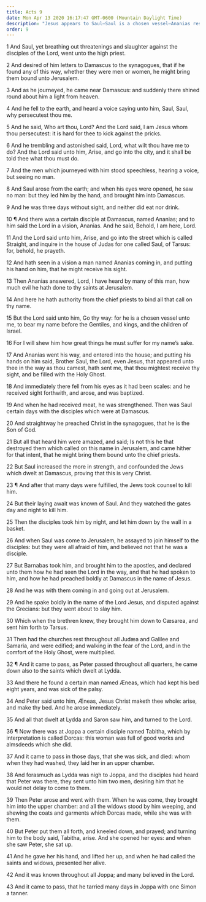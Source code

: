 ```yaml
---
title: Acts 9
date: Mon Apr 13 2020 16:17:47 GMT-0600 (Mountain Daylight Time)
description: "Jesus appears to Saul—Saul is a chosen vessel—Ananias restores Saul’s sight—Saul is baptized and begins his ministry—Peter heals Æneas and raises Dorcas from death."
order: 9
---
```


1 And Saul, yet breathing out threatenings and slaughter against the disciples of the Lord, went unto the high priest.

2 And desired of him letters to Damascus to the synagogues, that if he found any of this way, whether they were men or women, he might bring them bound unto Jerusalem.

3 And as he journeyed, he came near Damascus: and suddenly there shined round about him a light from heaven.

4 And he fell to the earth, and heard a voice saying unto him, Saul, Saul, why persecutest thou me.

5 And he said, Who art thou, Lord? And the Lord said, I am Jesus whom thou persecutest: it is hard for thee to kick against the pricks.

6 And he trembling and astonished said, Lord, what wilt thou have me to do? And the Lord said unto him, Arise, and go into the city, and it shall be told thee what thou must do.

7 And the men which journeyed with him stood speechless, hearing a voice, but seeing no man.

8 And Saul arose from the earth; and when his eyes were opened, he saw no man: but they led him by the hand, and brought him into Damascus.

9 And he was three days without sight, and neither did eat nor drink.

10 ¶ And there was a certain disciple at Damascus, named Ananias; and to him said the Lord in a vision, Ananias. And he said, Behold, I am here, Lord.

11 And the Lord said unto him, Arise, and go into the street which is called Straight, and inquire in the house of Judas for one called Saul, of Tarsus: for, behold, he prayeth.

12 And hath seen in a vision a man named Ananias coming in, and putting his hand on him, that he might receive his sight.

13 Then Ananias answered, Lord, I have heard by many of this man, how much evil he hath done to thy saints at Jerusalem.

14 And here he hath authority from the chief priests to bind all that call on thy name.

15 But the Lord said unto him, Go thy way: for he is a chosen vessel unto me, to bear my name before the Gentiles, and kings, and the children of Israel.

16 For I will shew him how great things he must suffer for my name’s sake.

17 And Ananias went his way, and entered into the house; and putting his hands on him said, Brother Saul, the Lord, even Jesus, that appeared unto thee in the way as thou camest, hath sent me, that thou mightest receive thy sight, and be filled with the Holy Ghost.

18 And immediately there fell from his eyes as it had been scales: and he received sight forthwith, and arose, and was baptized.

19 And when he had received meat, he was strengthened. Then was Saul certain days with the disciples which were at Damascus.

20 And straightway he preached Christ in the synagogues, that he is the Son of God.

21 But all that heard him were amazed, and said; Is not this he that destroyed them which called on this name in Jerusalem, and came hither for that intent, that he might bring them bound unto the chief priests.

22 But Saul increased the more in strength, and confounded the Jews which dwelt at Damascus, proving that this is very Christ.

23 ¶ And after that many days were fulfilled, the Jews took counsel to kill him.

24 But their laying await was known of Saul. And they watched the gates day and night to kill him.

25 Then the disciples took him by night, and let him down by the wall in a basket.

26 And when Saul was come to Jerusalem, he assayed to join himself to the disciples: but they were all afraid of him, and believed not that he was a disciple.

27 But Barnabas took him, and brought him to the apostles, and declared unto them how he had seen the Lord in the way, and that he had spoken to him, and how he had preached boldly at Damascus in the name of Jesus.

28 And he was with them coming in and going out at Jerusalem.

29 And he spake boldly in the name of the Lord Jesus, and disputed against the Grecians: but they went about to slay him.

30 Which when the brethren knew, they brought him down to Cæsarea, and sent him forth to Tarsus.

31 Then had the churches rest throughout all Judæa and Galilee and Samaria, and were edified; and walking in the fear of the Lord, and in the comfort of the Holy Ghost, were multiplied.

32 ¶ And it came to pass, as Peter passed throughout all quarters, he came down also to the saints which dwelt at Lydda.

33 And there he found a certain man named Æneas, which had kept his bed eight years, and was sick of the palsy.

34 And Peter said unto him, Æneas, Jesus Christ maketh thee whole: arise, and make thy bed. And he arose immediately.

35 And all that dwelt at Lydda and Saron saw him, and turned to the Lord.

36 ¶ Now there was at Joppa a certain disciple named Tabitha, which by interpretation is called Dorcas: this woman was full of good works and almsdeeds which she did.

37 And it came to pass in those days, that she was sick, and died: whom when they had washed, they laid her in an upper chamber.

38 And forasmuch as Lydda was nigh to Joppa, and the disciples had heard that Peter was there, they sent unto him two men, desiring him that he would not delay to come to them.

39 Then Peter arose and went with them. When he was come, they brought him into the upper chamber: and all the widows stood by him weeping, and shewing the coats and garments which Dorcas made, while she was with them.

40 But Peter put them all forth, and kneeled down, and prayed; and turning him to the body said, Tabitha, arise. And she opened her eyes: and when she saw Peter, she sat up.

41 And he gave her his hand, and lifted her up, and when he had called the saints and widows, presented her alive.

42 And it was known throughout all Joppa; and many believed in the Lord.

43 And it came to pass, that he tarried many days in Joppa with one Simon a tanner.
